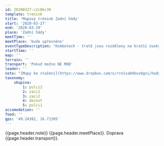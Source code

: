 ```yaml
---
id: 20200327-c2c06c30
template: trenink
title: 'Mapový trénink Zadní hády'
start: '2020-03-27'
end: '2020-03-29'
place: 'Zadní hády'
meetTime: ''
meetPlace: 'bude upřesněno'
eventTypeDescription: "Kombotech - tratě jsou rozděleny na kratší úseky, které se zaměřují na různé mapové techniky. V každém z cílů si vždy odpočiňte.\r\nDH12 3,5 km \t\r\nDH14 3,9 km \r\nXS 4,5 km \t\r\nS 5,9 km \t\r\nM 7,5 km\r\nL 9,2 km"
startTime: ''
map: ''
terrain: ''
transport: 'Pokud možno NE MHD'
leader: ''
note: "[Mapy ke stažení](https://www.dropbox.com/s/rre1sa04buv6gni/hady_tisk.zip?dl=0)\r\n[Tabulka příjezdů](https://docs.google.com/spreadsheets/d/1oTNhb0Lmm7Er_BMHohF_uQ_GXFJlWfUkiMWsH49hV8I/edit?usp=sharing)\r\n\r\nV případě zájmu dodáme i tratě DH10 (pište [Jendovi](dorost@zabiny.club))."
taxonomy:
    skupina:
        1: pulci2
        2: zaci1
        3: zaci2
        4: dorost
        5: pulci1
accomodation: ''
food: ''
gps: '49.24382, 16.71305'
---
```

{{page.header.note}}
 {{page.header.meetPlace}}. Doprava {{page.header.transport}}.
